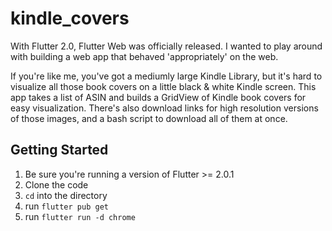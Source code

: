 # kindle_covers

With Flutter 2.0, Flutter Web was officially released. I wanted to play around with building a web app that behaved 'appropriately' on the web. 

If you're like me, you've got a mediumly large Kindle Library, but it's hard to visualize all those book covers on a little black & white Kindle screen. This app takes a list of ASIN and builds a GridView of Kindle book covers for easy visualization. There's also download links for high resolution versions of those images, and a bash script to download all of them at once.  

## Getting Started
1. Be sure you're running a version of Flutter >= 2.0.1
2. Clone the code
3. `cd` into the directory
4. run `flutter pub get`
5. run `flutter run -d chrome`